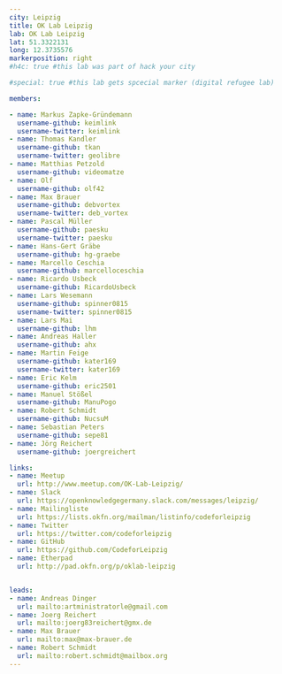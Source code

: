 ```yaml
---
city: Leipzig
title: OK Lab Leipzig
lab: OK Lab Leipzig
lat: 51.3322131
long: 12.3735576
markerposition: right
#h4c: true #this lab was part of hack your city

#special: true #this lab gets spcecial marker (digital refugee lab)

members:

- name: Markus Zapke-Gründemann
  username-github: keimlink
  username-twitter: keimlink
- name: Thomas Kandler
  username-github: tkan
  username-twitter: geolibre
- name: Matthias Petzold
  username-github: videomatze
- name: Olf
  username-github: olf42
- name: Max Brauer
  username-github: debvortex
  username-twitter: deb_vortex
- name: Pascal Müller
  username-github: paesku
  username-twitter: paesku
- name: Hans-Gert Gräbe
  username-github: hg-graebe
- name: Marcello Ceschia
  username-github: marcelloceschia
- name: Ricardo Usbeck
  username-github: RicardoUsbeck
- name: Lars Wesemann
  username-github: spinner0815
  username-twitter: spinner0815
- name: Lars Mai
  username-github: lhm
- name: Andreas Haller
  username-github: ahx
- name: Martin Feige
  username-github: kater169
  username-twitter: kater169
- name: Eric Kelm
  username-github: eric2501
- name: Manuel Stößel
  username-github: ManuPogo
- name: Robert Schmidt
  username-github: NucsuM
- name: Sebastian Peters
  username-github: sepe81
- name: Jörg Reichert
  username-github: joergreichert

links:
- name: Meetup
  url: http://www.meetup.com/OK-Lab-Leipzig/
- name: Slack
  url: https://openknowledgegermany.slack.com/messages/leipzig/
- name: Mailingliste
  url: https://lists.okfn.org/mailman/listinfo/codeforleipzig
- name: Twitter
  url: https://twitter.com/codeforleipzig
- name: GitHub
  url: https://github.com/CodeforLeipzig
- name: Etherpad
  url: http://pad.okfn.org/p/oklab-leipzig


leads:
- name: Andreas Dinger
  url: mailto:artministratorle@gmail.com
- name: Joerg Reichert
  url: mailto:joerg83reichert@gmx.de
- name: Max Brauer
  url: mailto:max@max-brauer.de
- name: Robert Schmidt
  url: mailto:robert.schmidt@mailbox.org
---
```

